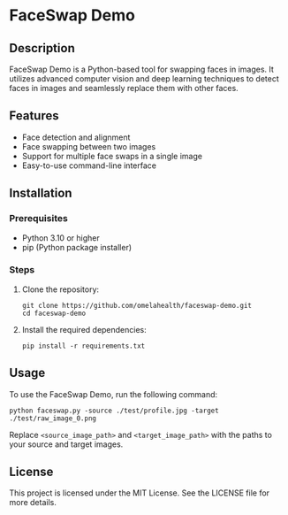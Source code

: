 
# FaceSwap Demo

## Description
FaceSwap Demo is a Python-based tool for swapping faces in images. It utilizes advanced computer vision and deep learning techniques to detect faces in images and seamlessly replace them with other faces.

## Features
- Face detection and alignment
- Face swapping between two images
- Support for multiple face swaps in a single image
- Easy-to-use command-line interface

## Installation

### Prerequisites
- Python 3.10 or higher
- pip (Python package installer)

### Steps
1. Clone the repository:
   ```
   git clone https://github.com/omelahealth/faceswap-demo.git
   cd faceswap-demo
   ```

2. Install the required dependencies:
   ```
   pip install -r requirements.txt
   ```

## Usage
To use the FaceSwap Demo, run the following command:

```
python faceswap.py -source ./test/profile.jpg -target ./test/raw_image_0.png
```

Replace `<source_image_path>` and `<target_image_path>` with the paths to your source and target images.

## License
This project is licensed under the MIT License. See the LICENSE file for more details.

